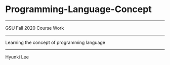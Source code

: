 # Programming-Language-Concept
***
GSU Fall 2020 Course Work
***
Learning the concept of programming language
***
Hyunki Lee
